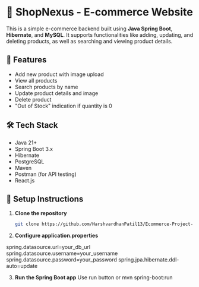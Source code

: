 # 🛒 ShopNexus - E-commerce Website

This is a simple e-commerce backend built using **Java Spring Boot**, **Hibernate**, and **MySQL**. It supports functionalities like adding, updating, and deleting products, as well as searching and viewing product details.

## 🚀 Features

- Add new product with image upload
- View all products
- Search products by name
- Update product details and image
- Delete product
- "Out of Stock" indication if quantity is 0

## 🛠️ Tech Stack

- Java 21+
- Spring Boot 3.x
- Hibernate
- PostgreSQL
- Maven
- Postman (for API testing)
- React.js 

## 🔧 Setup Instructions

1. **Clone the repository**
   ```bash
   git clone https://github.com/HarshvardhanPatil13/Ecommerce-Project-using-Spring-Boot.git

2. **Configure application.properties**

spring.datasource.url=your_db_url
spring.datasource.username=your_username
spring.datasource.password=your_password
spring.jpa.hibernate.ddl-auto=update

3. **Run the Spring Boot app**
   Use run button or mvn spring-boot:run



